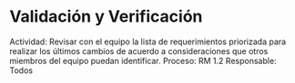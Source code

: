 # Validación y Verificación

Actividad: Revisar con el equipo la lista de requerimientos priorizada para realizar los últimos cambios de acuerdo a consideraciones que otros miembros del equipo puedan identificar.
Proceso: RM 1.2
Responsable: Todos